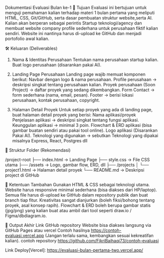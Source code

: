 Dokumentasi Evaluasi Bulan ke-1
🎯 Tujuan
Evaluasi ini bertujuan untuk menguji pemahaman kalian terhadap materi 1 bulan pertama yang meliputi HTML, CSS, Git/GitHub, serta dasar pembuatan struktur website,serta AI.
Kalian akan berperan sebagai perintis Startup teknologi/agency dan membuat website company profile sederhana untuk perusahaan fiktif kalian sendiri.
Website ini nantinya harus di-upload ke GitHub dan menjadi portofolio awal kalian.

🛠️ Keluaran (Deliverables)
1. Nama & Identitas Perusahaan
Tentukan nama perusahaan startup kalian.
Buat logo perusahaan (disarankan pakai AI).
2. Landing Page Perusahaan
Landing page wajib memuat komponen berikut:
Navbar dengan logo & nama perusahaan.
Profile perusahaan → deskripsi singkat tentang perusahaan kalian.
Proyek perusahaan (Soon Project) → daftar proyek yang sedang dikembangkan.
Form Contact → form sederhana (nama, email, pesan).
Footer → berisi lokasi perusahaan, kontak perusahaan, copyright.




3. Halaman Detail Proyek
Untuk setiap proyek yang ada di landing page, buat halaman detail proyek yang berisi:
Nama aplikasi/proyek
Penjelasan aplikasi → deskripsi singkat tentang fungsi aplikasi.
Keunggulan aplikasi → minimal 3 poin.
Flowchart & ERD aplikasi (bisa gambar buatan sendiri atau pakai tool online).
Logo aplikasi (Disarankan Pakai AI).
Teknologi yang digunakan → sebutkan Teknologi yang dipakai misalnya Express, React, Postgres dll

📂 Struktur Folder (Rekomendasi)

/project-root
├── index.html          -> Landing Page
├── style.css           -> File CSS utama
├── /assets             -> Logo, gambar flow, ERD, dll
├── /projects
│    └── project1.html  -> Halaman detail proyek
└── README.md           -> Deskripsi project di GitHub






🚀 Ketentuan Tambahan
Gunakan HTML & CSS sebagai teknologi utama.
Website harus responsive minimal sederhana (bisa diakses dari HP/laptop).
Semua file harus di-upload ke GitHub dalam repository publik dan buat branch tiap fitur.
Kreativitas sangat dianjurkan (boleh fiksi/bohong tentang proyek, asal konsep rapih).
Flowchart & ERD boleh berupa gambar statis (jpg/png) yang kalian buat atau ambil dari tool seperti draw.io / Figma/dbdiagram.io.



🎁 Output Akhir
Link GitHub repository
Website bisa diakses langsung via GitHub Pages atau vercel
Contoh hasilnya
https://contoh-evaluasi.vercel.app (Jangan terlalu sama, kembangkan sesuai kekreatifan kalian).
contoh repository
https://github.com/FikriBaihaqi73/contoh-evaluasi

Link Deploy[Vercel]: 
https://evaluasi-bulan-pertama-two.vercel.app/
